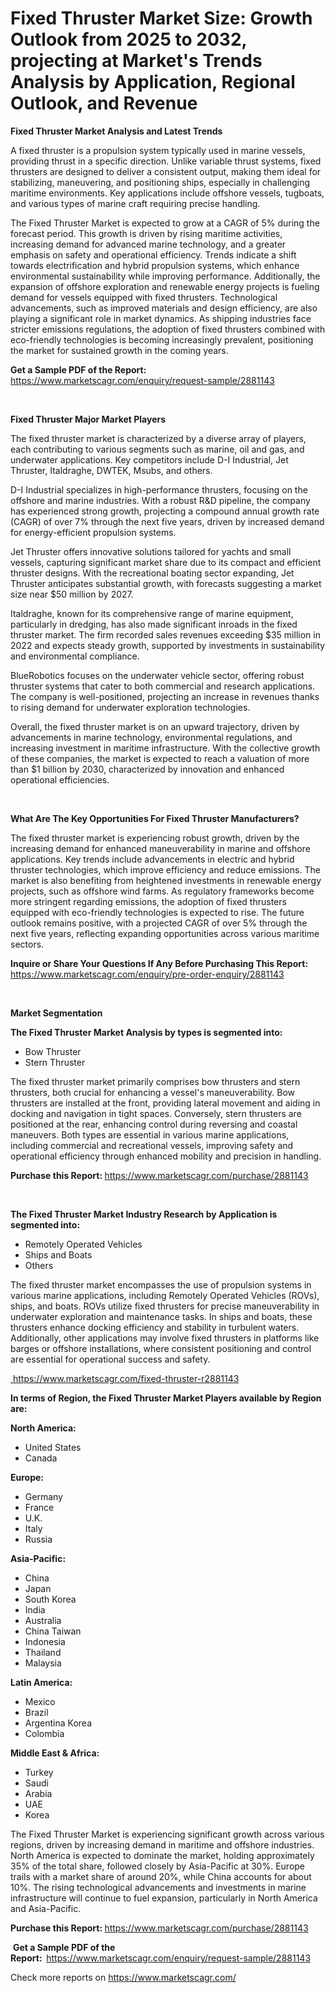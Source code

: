 <p><h1>Fixed Thruster Market Size: Growth Outlook from 2025 to 2032, projecting at Market's Trends Analysis by Application, Regional Outlook, and Revenue</h1></p><p><strong>Fixed Thruster Market Analysis and Latest Trends</strong></p>
<p><p>A fixed thruster is a propulsion system typically used in marine vessels, providing thrust in a specific direction. Unlike variable thrust systems, fixed thrusters are designed to deliver a consistent output, making them ideal for stabilizing, maneuvering, and positioning ships, especially in challenging maritime environments. Key applications include offshore vessels, tugboats, and various types of marine craft requiring precise handling.</p><p>The Fixed Thruster Market is expected to grow at a CAGR of 5% during the forecast period. This growth is driven by rising maritime activities, increasing demand for advanced marine technology, and a greater emphasis on safety and operational efficiency. Trends indicate a shift towards electrification and hybrid propulsion systems, which enhance environmental sustainability while improving performance. Additionally, the expansion of offshore exploration and renewable energy projects is fueling demand for vessels equipped with fixed thrusters. Technological advancements, such as improved materials and design efficiency, are also playing a significant role in market dynamics. As shipping industries face stricter emissions regulations, the adoption of fixed thrusters combined with eco-friendly technologies is becoming increasingly prevalent, positioning the market for sustained growth in the coming years.</p></p>
<p><strong>Get a Sample PDF of the Report:&nbsp;</strong> <a href="https://www.marketscagr.com/enquiry/request-sample/2881143?utm_campaign=3032&utm_medium=2&utm_source=Github&utm_content=ia&utm_term=12032025&utm_id=fixed-thruster">https://www.marketscagr.com/enquiry/request-sample/2881143</a></p>
<p>&nbsp;</p>
<p><strong>Fixed Thruster Major Market Players</strong></p>
<p><p>The fixed thruster market is characterized by a diverse array of players, each contributing to various segments such as marine, oil and gas, and underwater applications. Key competitors include D-I Industrial, Jet Thruster, Italdraghe, DWTEK, Msubs, and others.</p><p>D-I Industrial specializes in high-performance thrusters, focusing on the offshore and marine industries. With a robust R&D pipeline, the company has experienced strong growth, projecting a compound annual growth rate (CAGR) of over 7% through the next five years, driven by increased demand for energy-efficient propulsion systems.</p><p>Jet Thruster offers innovative solutions tailored for yachts and small vessels, capturing significant market share due to its compact and efficient thruster designs. With the recreational boating sector expanding, Jet Thruster anticipates substantial growth, with forecasts suggesting a market size near $50 million by 2027.</p><p>Italdraghe, known for its comprehensive range of marine equipment, particularly in dredging, has also made significant inroads in the fixed thruster market. The firm recorded sales revenues exceeding $35 million in 2022 and expects steady growth, supported by investments in sustainability and environmental compliance.</p><p>BlueRobotics focuses on the underwater vehicle sector, offering robust thruster systems that cater to both commercial and research applications. The company is well-positioned, projecting an increase in revenues thanks to rising demand for underwater exploration technologies.</p><p>Overall, the fixed thruster market is on an upward trajectory, driven by advancements in marine technology, environmental regulations, and increasing investment in maritime infrastructure. With the collective growth of these companies, the market is expected to reach a valuation of more than $1 billion by 2030, characterized by innovation and enhanced operational efficiencies.</p></p>
<p>&nbsp;</p>
<p><strong>What Are The Key Opportunities For Fixed Thruster Manufacturers?</strong></p>
<p><p>The fixed thruster market is experiencing robust growth, driven by the increasing demand for enhanced maneuverability in marine and offshore applications. Key trends include advancements in electric and hybrid thruster technologies, which improve efficiency and reduce emissions. The market is also benefiting from heightened investments in renewable energy projects, such as offshore wind farms. As regulatory frameworks become more stringent regarding emissions, the adoption of fixed thrusters equipped with eco-friendly technologies is expected to rise. The future outlook remains positive, with a projected CAGR of over 5% through the next five years, reflecting expanding opportunities across various maritime sectors.</p></p>
<p><strong>Inquire or Share Your Questions If Any Before Purchasing This Report:</strong> <a href="https://www.marketscagr.com/enquiry/pre-order-enquiry/2881143?utm_campaign=3032&utm_medium=2&utm_source=Github&utm_content=ia&utm_term=12032025&utm_id=fixed-thruster">https://www.marketscagr.com/enquiry/pre-order-enquiry/2881143</a></p>
<p>&nbsp;</p>
<p><strong>Market Segmentation</strong></p>
<p><strong>The Fixed Thruster Market Analysis by types is segmented into:</strong></p>
<p><ul><li>Bow Thruster</li><li>Stern Thruster</li></ul></p>
<p><p>The fixed thruster market primarily comprises bow thrusters and stern thrusters, both crucial for enhancing a vessel's maneuverability. Bow thrusters are installed at the front, providing lateral movement and aiding in docking and navigation in tight spaces. Conversely, stern thrusters are positioned at the rear, enhancing control during reversing and coastal maneuvers. Both types are essential in various marine applications, including commercial and recreational vessels, improving safety and operational efficiency through enhanced mobility and precision in handling.</p></p>
<p><strong>Purchase this Report:&nbsp;</strong><a href="https://www.marketscagr.com/purchase/2881143?utm_campaign=3032&utm_medium=2&utm_source=Github&utm_content=ia&utm_term=12032025&utm_id=fixed-thruster">https://www.marketscagr.com/purchase/2881143</a></p>
<p>&nbsp;</p>
<p><strong>The Fixed Thruster Market Industry Research by Application is segmented into:</strong></p>
<p><ul><li>Remotely Operated Vehicles</li><li>Ships and Boats</li><li>Others</li></ul></p>
<p><p>The fixed thruster market encompasses the use of propulsion systems in various marine applications, including Remotely Operated Vehicles (ROVs), ships, and boats. ROVs utilize fixed thrusters for precise maneuverability in underwater exploration and maintenance tasks. In ships and boats, these thrusters enhance docking efficiency and stability in turbulent waters. Additionally, other applications may involve fixed thrusters in platforms like barges or offshore installations, where consistent positioning and control are essential for operational success and safety.</p></p>
<p><a href="https://www.marketscagr.com/fixed-thruster-r2881143?utm_campaign=3032&utm_medium=2&utm_source=Github&utm_content=ia&utm_term=12032025&utm_id=fixed-thruster">&nbsp;https://www.marketscagr.com/fixed-thruster-r2881143</a></p>
<p><strong>In terms of Region, the Fixed Thruster Market Players available by Region are:</strong></p>
<p>
    <p> <strong> North America: </strong>
        <ul>
            <li>United States</li>
            <li>Canada</li>
        </ul>
        </p> 
    <p> <strong> Europe: </strong>
        <ul>
            <li>Germany</li>
            <li>France</li>
            <li>U.K.</li>
            <li>Italy</li>
            <li>Russia</li>
        </ul>
        </p> 
    <p> <strong> Asia-Pacific: </strong>
        <ul>
            <li>China</li>
            <li>Japan</li>
            <li>South Korea</li>
            <li>India</li>
            <li>Australia</li>
            <li>China Taiwan</li>
            <li>Indonesia</li>
            <li>Thailand</li>
            <li>Malaysia</li>
        </ul>
        </p> 
    <p> <strong> Latin America: </strong>
        <ul>
            <li>Mexico</li>
            <li>Brazil</li>
            <li>Argentina Korea</li>
            <li>Colombia</li>
        </ul>
        </p> 
    <p> <strong> Middle East & Africa: </strong>
        <ul>
            <li>Turkey</li>
            <li>Saudi</li>
            <li>Arabia</li>
            <li>UAE</li>
            <li>Korea</li>
        </ul>
    </p>
    </p>
<p><p>The Fixed Thruster Market is experiencing significant growth across various regions, driven by increasing demand in maritime and offshore industries. North America is expected to dominate the market, holding approximately 35% of the total share, followed closely by Asia-Pacific at 30%. Europe trails with a market share of around 20%, while China accounts for about 10%. The rising technological advancements and investments in marine infrastructure will continue to fuel expansion, particularly in North America and Asia-Pacific.</p></p>
<p><strong>Purchase this Report: </strong><a href="https://www.marketscagr.com/purchase/2881143?utm_campaign=3032&utm_medium=2&utm_source=Github&utm_content=ia&utm_term=12032025&utm_id=fixed-thruster">https://www.marketscagr.com/purchase/2881143</a></p>
<p>&nbsp;<strong>Get a Sample PDF of the Report:&nbsp;&nbsp;</strong><a href="https://www.marketscagr.com/enquiry/request-sample/2881143?utm_campaign=3032&utm_medium=2&utm_source=Github&utm_content=ia&utm_term=12032025&utm_id=fixed-thruster">https://www.marketscagr.com/enquiry/request-sample/2881143</a></p>
<p><strong></strong></p>
<p>Check more reports on <a href="https://www.marketscagr.com/?utm_campaign=3032&utm_medium=2&utm_source=Github&utm_content=ia&utm_term=12032025&utm_id=fixed-thruster">https://www.marketscagr.com/</a></p>